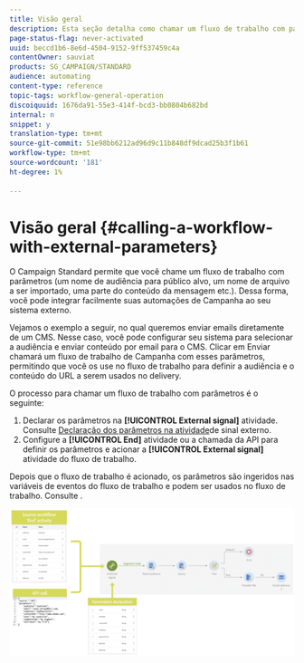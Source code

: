 ```yaml
---
title: Visão geral
description: Esta seção detalha como chamar um fluxo de trabalho com parâmetros externos.
page-status-flag: never-activated
uuid: beccd1b6-8e6d-4504-9152-9ff537459c4a
contentOwner: sauviat
products: SG_CAMPAIGN/STANDARD
audience: automating
content-type: reference
topic-tags: workflow-general-operation
discoiquuid: 1676da91-55e3-414f-bcd3-bb0804b682bd
internal: n
snippet: y
translation-type: tm+mt
source-git-commit: 51e98bb6212ad96d9c11b848df9dcad25b3f1b61
workflow-type: tm+mt
source-wordcount: '181'
ht-degree: 1%

---
```



# Visão geral {#calling-a-workflow-with-external-parameters}

O Campaign Standard permite que você chame um fluxo de trabalho com parâmetros (um nome de audiência para público alvo, um nome de arquivo a ser importado, uma parte do conteúdo da mensagem etc.). Dessa forma, você pode integrar facilmente suas automações de Campanha ao seu sistema externo.

Vejamos o exemplo a seguir, no qual queremos enviar emails diretamente de um CMS. Nesse caso, você pode configurar seu sistema para selecionar a audiência e enviar conteúdo por email para o CMS. Clicar em Enviar chamará um fluxo de trabalho de Campanha com esses parâmetros, permitindo que você os use no fluxo de trabalho para definir a audiência e o conteúdo do URL a serem usados no delivery.

O processo para chamar um fluxo de trabalho com parâmetros é o seguinte:

1. Declarar os parâmetros na **[!UICONTROL External signal]** atividade. Consulte [Declaração dos parâmetros na atividade](../../automating/using/declaring-parameters-external-signal.md)de sinal externo.
1. Configure a **[!UICONTROL End]** atividade ou a chamada da API para definir os parâmetros e acionar a **[!UICONTROL External signal]** atividade do fluxo de trabalho.

Depois que o fluxo de trabalho é acionado, os parâmetros são ingeridos nas variáveis de eventos do fluxo de trabalho e podem ser usados no fluxo de trabalho. Consulte [](../../automating/using/customizing-workflow-external-parameters.md).

![](assets/extsignal_process.png)
